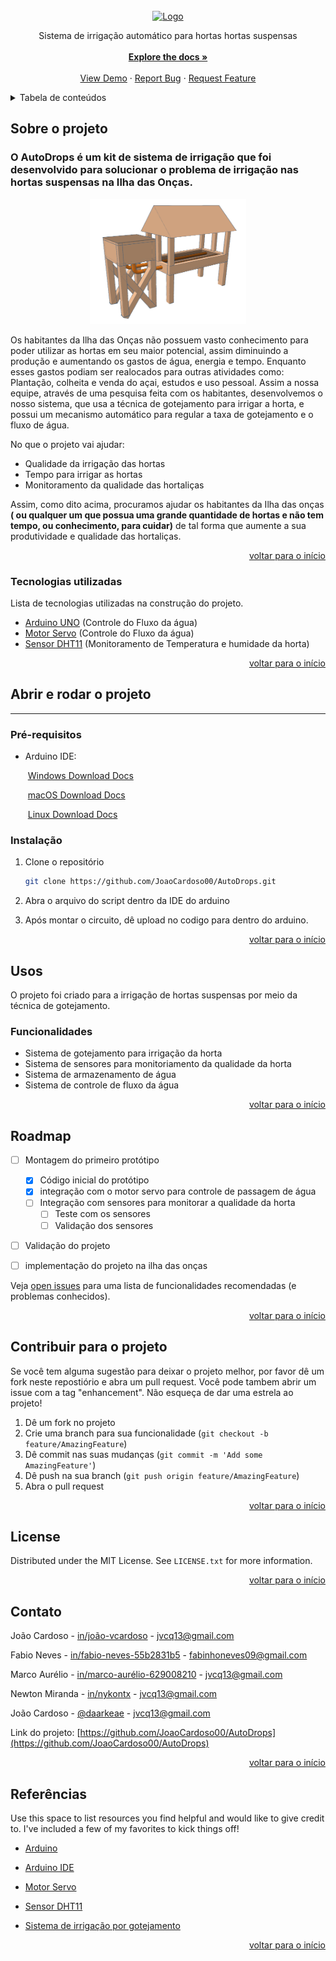 <div id="top"></div>
<!--
*** Thanks for checking out the Best-README-Template. If you have a suggestion
*** that would make this better, please fork the repo and create a pull request
*** or simply open an issue with the tag "enhancement".
*** Don't forget to give the project a star!
*** Thanks again! Now go create something AMAZING! :D
-->

<!-- PROJECT SHIELDS -->
<!--
*** I'm using markdown "reference style" links for readability.
*** Reference links are enclosed in brackets [ ] instead of parentheses ( ).
*** See the bottom of this document for the declaration of the reference variables
*** for contributors-url, forks-url, etc. This is an optional, concise syntax you may use.
*** https://www.markdownguide.org/basic-syntax/#reference-style-links
-->

<!-- PROJECT LOGO -->
<br />

<div align="center">
  <a href="https://github.com/JoaoCardoso00/AutoDrops">
    <img src="C:\Users\Home\Downloads\Auto drops(2).png" alt="Logo" width="200" height="200">
  </a>

  <p align="center">
    Sistema de irrigação automático para hortas hortas suspensas
    <br />
    <br />
    <a href="https://github.com/JoaoCardoso00/AutoDrops"><strong>Explore the docs »</strong></a>
    <br />
    <br />
    <a href="https://github.com/JoaoCardoso00/AutoDrops">View Demo</a>
    ·
    <a href="https://github.com/JoaoCardoso00/AutoDrops">Report Bug</a>
    ·
    <a href="https://github.com/JoaoCardoso00/AutoDrops">Request Feature</a>
  </p>

</div>

<!-- TABLE OF CONTENTS -->

<details>
  <summary>Tabela de conteúdos</summary>
  <ol>
    <li>
      <a href="#sobre-o-projeto">Sobre o projeto</a>
      <ul>
        <li><a href="#tecnologias-utilizadas">Tecnologias utilizadas</a></li>
      </ul>
    </li>
    <li>
      <a href="#abrir-e-rodar-o-projeto">Abrir e rodar o projeto</a>
    </li>
    <li><a href="#usos">Usos</a></li>
    <li><a href="#roadmap">Roadmap</a></li>
    <li><a href="#contribuir-para-o-projeto">Contribuir para o projeto</a></li>
    <li><a href="#license">License</a></li>
    <li><a href="#Contato">Contato</a></li>
    <li><a href="#Referências">Referências</a></li>
  </ol>
</details>

<!-- ABOUT THE PROJECT -->

## Sobre o projeto

### O AutoDrops é um kit de sistema de irrigação que foi desenvolvido para solucionar o problema de irrigação nas hortas suspensas na Ilha das Onças.

<div align="center">
  <a href="https://github.com/JoaoCardoso00/AutoDrops">
    <img src="./doc/horta.png" alt="Logo" width="250" height="200">
  </a>
</div>

Os habitantes da Ilha das Onças não possuem vasto conhecimento para poder utilizar as hortas em seu maior potencial, assim diminuindo a produção e aumentando os gastos de água, energia e tempo. Enquanto esses gastos podiam ser realocados para outras atividades como: Plantação, colheita e venda do açai, estudos e uso pessoal. Assim a nossa equipe, através de uma pesquisa feita com os habitantes, desenvolvemos o nosso sistema, que usa a técnica de gotejamento para irrigar a horta, e possui um mecanismo automático para regular a taxa de gotejamento e o fluxo de água.

No que o projeto vai ajudar:

- Qualidade da irrigação das hortas
- Tempo para irrigar as hortas
- Monitoramento da qualidade das hortaliças

Assim, como dito acima, procuramos ajudar os habitantes da Ilha das onças **( ou qualquer um que possua uma grande quantidade de hortas e não tem tempo, ou conhecimento, para cuidar)** de tal forma que aumente a sua produtividade e qualidade das hortaliças.

<p align="right"><a href="#top">voltar para o início</a></p>

### Tecnologias utilizadas

Lista de tecnologias utilizadas na construção do projeto.

- [Arduino UNO](https://www.arduino.cc/) (Controle do Fluxo da água)
- [Motor Servo](https://docs.arduino.cc/learn/electronics/servo-motors) (Controle do Fluxo da água)
- [Sensor DHT11](https://www.filipeflop.com/blog/monitorando-temperatura-e-umidade-com-o-sensor-dht11/) (Monitoramento de Temperatura e humidade da horta)

<p align="right"><a href="#top">voltar para o início</a></p>

<!-- GETTING STARTED -->

## Abrir e rodar o projeto

------

### Pré-requisitos

- Arduino IDE:

  ​ [Windows Download Docs](https://docs.arduino.cc/software/ide-v1/tutorials/Windows)

  ​ [macOS Download Docs](https://www.arduino.cc/en/Guide/macOS)

  ​ [Linux Download Docs](https://docs.arduino.cc/software/ide-v1/tutorials/Linux)

### Instalação

1. Clone o repositório

   ```sh
   git clone https://github.com/JoaoCardoso00/AutoDrops.git
   ```

2. Abra o arquivo do script dentro da IDE do arduino

3. Após montar o circuito, dê upload no codigo para dentro do arduino.

<p align="right"><a href="#top">voltar para o início</a></p>

<!-- USAGE EXAMPLES -->

## Usos

O projeto foi criado para a irrigação de hortas suspensas por meio da técnica de gotejamento.

### Funcionalidades

- Sistema de gotejamento para irrigação da horta
- Sistema de sensores para monitoriamento da qualidade da horta
- Sistema de armazenamento de água
- Sistema de controle de fluxo da água

<p align="right"><a href="#top">voltar para o início</a></p>

<!-- ROADMAP -->

## Roadmap

- [ ] Montagem do primeiro protótipo

  - [x] Código inicial do protótipo
  - [x] integração com o motor servo para controle de passagem de água
  - [ ] Integração com sensores para monitorar a qualidade da horta
    - [ ] Teste com os sensores
    - [ ] Validação dos sensores

- [ ] Validação do projeto
- [ ] implementação do projeto na ilha das onças

Veja [open issues](https://github.com/JoaoCardoso00/AutoDrops/issues) para uma lista de funcionalidades recomendadas (e problemas conhecidos).

<p align="right"><a href="#top">voltar para o início</a></p>

<!-- CONTRIBUTING -->

## Contribuir para o projeto

Se você tem alguma sugestão para deixar o projeto melhor, por favor dê um fork neste repostiório e abra um pull request. Você pode tambem abrir um issue com a tag "enhancement".
Não esqueça de dar uma estrela ao projeto!

1. Dê um fork no projeto
2. Crie uma branch para sua funcionalidade (`git checkout -b feature/AmazingFeature`)
3. Dê commit nas suas mudanças (`git commit -m 'Add some AmazingFeature'`)
4. Dê push na sua branch (`git push origin feature/AmazingFeature`)
5. Abra o pull request

<p align="right"><a href="#top">voltar para o início</a></p>

<!-- LICENSE -->

## License

Distributed under the MIT License. See `LICENSE.txt` for more information.

<p align="right"><a href="#top">voltar para o início</a></p>

<!-- CONTACT -->

## Contato

João Cardoso - [in/joão-vcardoso](https://www.linkedin.com/in/jo%C3%A3o-vcardoso/) - jvcq13@gmail.com

Fabio Neves - [in/fabio-neves-55b2831b5](https://www.linkedin.com/in/fabio-neves-55b2831b5/) - fabinhoneves09@gmail.com

Marco Aurélio - [in/marco-aurélio-629008210](https://www.linkedin.com/in/marco-aur%C3%A9lio-629008210/) - jvcq13@gmail.com

Newton Miranda - [in/nykontx](https://www.linkedin.com/in/nykontx/) - jvcq13@gmail.com

João Cardoso - [@daarkeae](https://twitter.com/daarkeae) - jvcq13@gmail.com

Link do projeto: [https://github.com/JoaoCardoso00/AutoDrops](https://github.com/JoaoCardoso00/AutoDrops)

<p align="right"><a href="#top">voltar para o início</a></p>

<!-- ACKNOWLEDGMENTS -->

## Referências

Use this space to list resources you find helpful and would like to give credit to. I've included a few of my favorites to kick things off!

- [Arduino](https://www.arduino.cc/)

- [Arduino IDE](https://www.arduino.cc/en/software)

- [Motor Servo](https://docs.arduino.cc/learn/electronics/servo-motors)

- [Sensor DHT11](https://www.filipeflop.com/blog/monitorando-temperatura-e-umidade-com-o-sensor-dht11/)

- [Sistema de irrigação por gotejamento](https://pt.wikipedia.org/wiki/Sistema_de_irriga%C3%A7%C3%A3o_por_gotejamento)

<p align="right"><a href="#top">voltar para o início</a></p>

<!-- MARKDOWN LINKS & IMAGES -->
<!-- https://www.markdownguide.org/basic-syntax/#reference-style-links -->

[contributors-shield]: https://img.shields.io/github/contributors/othneildrew/Best-README-Template.svg?style=for-the-badge
[contributors-url]: https://github.com/othneildrew/Best-README-Template/graphs/contributors
[forks-shield]: https://img.shields.io/github/forks/othneildrew/Best-README-Template.svg?style=for-the-badge
[forks-url]: https://github.com/othneildrew/Best-README-Template/network/members
[stars-shield]: https://img.shields.io/github/stars/othneildrew/Best-README-Template.svg?style=for-the-badge
[stars-url]: https://github.com/othneildrew/Best-README-Template/stargazers
[issues-shield]: https://img.shields.io/github/issues/othneildrew/Best-README-Template.svg?style=for-the-badge
[issues-url]: https://github.com/othneildrew/Best-README-Template/issues
[license-shield]: https://img.shields.io/github/license/othneildrew/Best-README-Template.svg?style=for-the-badge
[license-url]: https://github.com/othneildrew/Best-README-Template/blob/master/LICENSE.txt
[linkedin-shield]: https://img.shields.io/badge/-LinkedIn-black.svg?style=for-the-badge&logo=linkedin&colorB=555
[linkedin-url]: https://linkedin.com/in/othneildrew
[product-screenshot]: images/screenshot.png
